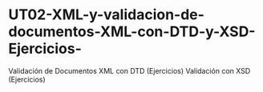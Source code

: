 # UT02-XML-y-validacion-de-documentos-XML-con-DTD-y-XSD-Ejercicios-
Validación de Documentos XML con DTD (Ejercicios)
Validación con XSD (Ejercicios)
